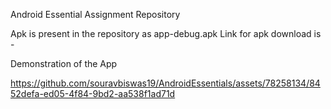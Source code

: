 Android Essential Assignment Repository

Apk is present in the repository as app-debug.apk
Link for apk download is - 

Demonstration of the App


https://github.com/souravbiswas19/AndroidEssentials/assets/78258134/8452defa-ed05-4f84-9bd2-aa538f1ad71d

